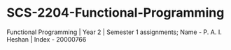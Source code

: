 # SCS-2204-Functional-Programming
Functional Programming | Year 2 | Semester 1 assignments;
Name - P. A. I. Heshan | Index - 20000766
